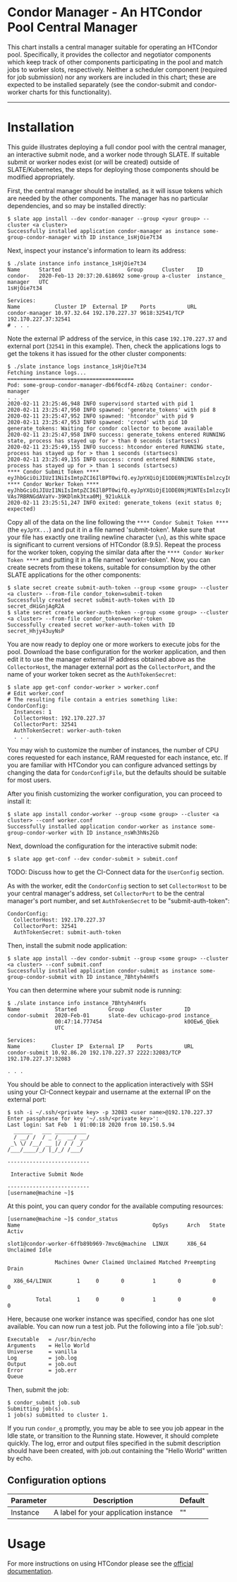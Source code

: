 # Condor Manager - An HTCondor Pool Central Manager

This chart installs a central manager suitable for operating an HTCondor pool. Specifically, it provides the collector and negotiator components which keep track of other components participating in the pool and match jobs to worker slots, respectively. Neither a scheduler component (required for job submission) nor any workers are included in this chart; these are expected to be installed separately (see the condor-submit and condor-worker charts for this functionality). 

---
# Installation

This guide illustrates deploying a full condor pool with the central manager, an interactive submit node, and a worker node through SLATE. If suitable submit or worker nodes exist (or will be created) outside of SLATE/Kubernetes, the steps for deploying those components should be modified appropriately. 

First, the central manager should be installed, as it will issue tokens which are needed by the other components. The manager has no particular dependencies, and so may be installed directly:

	$ slate app install --dev condor-manager --group <your group> --cluster <a cluster>
	Successfully installed application condor-manager as instance some-group-condor-manager with ID instance_1sHjOie7t34

Next, inspect your instance's information to learn its address:

	$ ./slate instance info instance_1sHjOie7t34
	Name      Started                     Group      Cluster    ID
	condor-   2020-Feb-13 20:37:20.618692 some-group a-cluster  instance_
	manager   UTC                                               1sHjOie7t34
	
	Services:
	Name           Cluster IP  External IP    Ports          URL
	condor-manager 10.97.32.64 192.170.227.37 9618:32541/TCP 192.170.227.37:32541
	# . . . 

Note the external IP address of the service, in this case `192.170.227.37` and external port (`32541` in this example). Then, check the applications logs to get the tokens it has issued for the other cluster components:

	$ ./slate instance logs instance_1sHjOie7t34
	Fetching instance logs...
	========================================
	Pod: some-group-condor-manager-db6f6cdf4-z6bzq Container: condor-manager
	. . . 
	2020-02-11 23:25:46,948 INFO supervisord started with pid 1
	2020-02-11 23:25:47,950 INFO spawned: 'generate_tokens' with pid 8
	2020-02-11 23:25:47,952 INFO spawned: 'htcondor' with pid 9
	2020-02-11 23:25:47,953 INFO spawned: 'crond' with pid 10
	generate_tokens: Waiting for condor collector to become available
	2020-02-11 23:25:47,958 INFO success: generate_tokens entered RUNNING state, process has stayed up for > than 0 seconds (startsecs)
	2020-02-11 23:25:49,155 INFO success: htcondor entered RUNNING state, process has stayed up for > than 1 seconds (startsecs)
	2020-02-11 23:25:49,155 INFO success: crond entered RUNNING state, process has stayed up for > than 1 seconds (startsecs)
	**** Condor Submit Token ****
	eyJhbGciOiJIUzI1NiIsImtpZCI6IlBPT0wifQ.eyJpYXQiOjE1ODE0NjM1NTEsImlzcyI6ImNvbmRvci1tYW5hZ2VyLWRiNmY2Y2RmNC16NmJ6cSIsInN1YiI6InN1Ym1pdEBwb29sIn0.u8pHcENWvhXsNP735yS22vVDAHwqg00XmJuB_uZDEgM
	**** Condor Worker Token ****
	eyJhbGciOiJIUzI1NiIsImtpZCI6IlBPT0wifQ.eyJpYXQiOjE1ODE0NjM1NTEsImlzcyI6ImNvbmRvci1tYW5hZ2VyLWRiNmY2Y2RmNC16NmJ6cSIsInN1YiI6IndvcmtlckBwb29sIn0.juf-VAs7RBRNGdAVaYv-39KDlmk3txa0Mj_921ukLLk
	2020-02-11 23:25:51,247 INFO exited: generate_tokens (exit status 0; expected)

Copy all of the data on the line following the `**** Condor Submit Token ****` (the `eyJpYX...`) and put it in a file named 'submit-token'. Make sure that your file has exactly one trailing newline character (`\n`), as this white space is significant to current versions of HTCondor (8.9.5). Repeat the process for the worker token, copying the similar data after the `**** Condor Worker Token ****` and putting it in a file named 'worker-token'. Now, you can create secrets from these tokens, suitable for consumption by the other SLATE applications for the other components:

	$ slate secret create submit-auth-token --group <some group> --cluster <a cluster> --from-file condor_token=submit-token
	Successfully created secret submit-auth-token with ID secret_dHiGnjAgR2A
	$ slate secret create worker-auth-token --group <some group> --cluster <a cluster> --from-file condor_token=worker-token
	Successfully created secret worker-auth-token with ID secret_Hhjy43uyNsP

You are now ready to deploy one or more workers to execute jobs for the pool. Download the base configuration for the worker application, and then edit it to use the manager external IP address obtained above as the `CollectorHost`, the manager external port as the `CollectorPort`, and the name of your worker token secret as the `AuthTokenSecret`:

	$ slate app get-conf condor-worker > worker.conf
	# Edit worker.conf
	# The resulting file contain a entries something like:
	CondorConfig:
	  Instances: 1
	  CollectorHost: 192.170.227.37
	  CollectorPort: 32541
	  AuthTokenSecret: worker-auth-token
	  . . . 

You may wish to customize the number of instances, the number of CPU cores requested for each instance, RAM requested for each instance, etc. If you are familiar with HTCondor you can configure advanced settings by changing the data for `CondorConfigFile`, but the defaults should be suitable for most users. 

After you finish customizing the worker configuration, you can proceed to install it:

	$ slate app install condor-worker --group <some group> --cluster <a cluster> --conf worker.conf
	Successfully installed application condor-worker as instance some-group-condor-worker with ID instance_nsWh3hNs2Gb

Next, download the configuration for the interactive submit node:

	$ slate app get-conf --dev condor-submit > submit.conf

TODO: Discuss how to get the CI-Connect data for the `UserConfig` section. 

As with the worker, edit the `CondorConfig` section to set `CollectorHost` to be your central manager's address, set `CollectorPort` to be the central manager's port number, and set `AuthTokenSecret` to be "submit-auth-token":

	CondorConfig:
	  CollectorHost: 192.170.227.37
	  CollectorPort: 32541
	  AuthTokenSecret: submit-auth-token

Then, install the submit node application:

	$ slate app install --dev condor-submit --group <some group> --cluster <a cluster> --conf submit.conf
	Successfully installed application condor-submit as instance some-group-condor-submit with ID instance_7Bhtyh4nHfs

You can then determine where your submit node is running:

	$ ./slate instance info instance_7Bhtyh4nHfs
	Name           Started          Group     Cluster       ID
	condor-submit  2020-Feb-01      slate-dev uchicago-prod instance_  
	               00:47:14.777454                          k0OEw6_Qbek
	               UTC                                      
	
	Services: 
	Name          Cluster IP  External IP    Ports          URL
	condor-submit 10.92.86.20 192.170.227.37 2222:32083/TCP 192.170.227.37:32083
	
	. . . 

You should be able to connect to the application interactively with SSH using your CI-Connect keypair and username at the external IP on the external port:

	$ ssh -i ~/.ssh/<private key> -p 32083 <user name>@192.170.227.37
	Enter passphrase for key '~/.ssh/<private key>': 
	Last login: Sat Feb  1 01:00:18 2020 from 10.150.5.94
	  ______   ___ __________
	  / __/ /  / _ /_  __/ __/
	 _\ \/ /__/ __ |/ / / _/  
	/___/____/_/ |_/_/ /___/ 
	
	--------------------------
	
	 Interactive Submit Node
	
	--------------------------
	[username@machine ~]$ 

At this point, you can query condor for the available computing resources:

	[username@machine ~]$ condor_status
	Name                                          OpSys      Arch   State     Activ
	
	slot1@condor-worker-6ffb89b969-7mvc6@machine  LINUX      X86_64 Unclaimed Idle 
	
	               Machines Owner Claimed Unclaimed Matched Preempting  Drain
	
	  X86_64/LINUX        1     0       0         1       0          0      0
	
	         Total        1     0       0         1       0          0      0

Here, because one worker instance was specified, condor has one slot available. You can now run a test job. Put the following into a file 'job.sub':

	Executable   = /usr/bin/echo
	Arguments    = Hello World
	Universe     = vanilla
	Log          = job.log
	Output       = job.out
	Error        = job.err
	Queue

Then, submit the job:

	$ condor_submit job.sub
	Submitting job(s).
	1 job(s) submitted to cluster 1.

If you run `condor_q` promptly, you may be able to see you job appear in the Idle state, or transition to the Running state. However, it should complete quickly. The log, error and output files specified in the submit description should have been created, with job.out containing the "Hello World" written by echo. 

## Configuration options
| Parameter | Description | Default |
| --------  | ----------  | ------- |
| Instance | A label for your application instance | "" |

# Usage
For more instructions on using HTCondor please see the [official documentation](https://research.cs.wisc.edu/htcondor/manual/).
